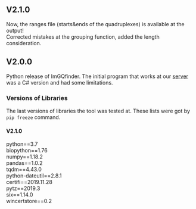 ## V2.1.0
Now, the ranges file (starts&ends of the quadruplexes) is available at the output! \
Corrected mistakes at the grouping function, added the length consideration.

## V2.0.0
Python release of ImGQfinder. The initial program that works at our [server](http://imgqfinder.niifhm.ru/) was a C# version and had some limitations.


### Versions of Libraries 
The last versions of libraries the tool was tested at. These lists were got by `pip freeze` command.

#### V2.1.0
python==3.7\
biopython==1.76\
numpy==1.18.2\
pandas==1.0.2\
tqdm==4.43.0\
python-dateutil==2.8.1\
certifi==2019.11.28\
pytz==2019.3\
six==1.14.0\
wincertstore==0.2
